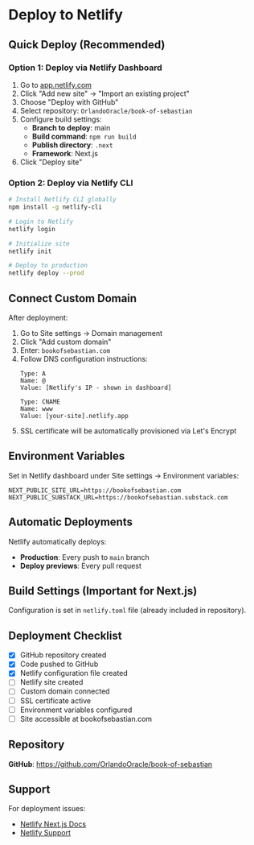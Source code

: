 # Deploy to Netlify

## Quick Deploy (Recommended)

### Option 1: Deploy via Netlify Dashboard

1. Go to [app.netlify.com](https://app.netlify.com)
2. Click "Add new site" → "Import an existing project"
3. Choose "Deploy with GitHub"
4. Select repository: `OrlandoOracle/book-of-sebastian`
5. Configure build settings:
   - **Branch to deploy**: main
   - **Build command**: `npm run build`
   - **Publish directory**: `.next`
   - **Framework**: Next.js
6. Click "Deploy site"

### Option 2: Deploy via Netlify CLI

```bash
# Install Netlify CLI globally
npm install -g netlify-cli

# Login to Netlify
netlify login

# Initialize site
netlify init

# Deploy to production
netlify deploy --prod
```

## Connect Custom Domain

After deployment:

1. Go to Site settings → Domain management
2. Click "Add custom domain"
3. Enter: `bookofsebastian.com`
4. Follow DNS configuration instructions:
   ```
   Type: A
   Name: @
   Value: [Netlify's IP - shown in dashboard]

   Type: CNAME
   Name: www
   Value: [your-site].netlify.app
   ```
5. SSL certificate will be automatically provisioned via Let's Encrypt

## Environment Variables

Set in Netlify dashboard under Site settings → Environment variables:

```
NEXT_PUBLIC_SITE_URL=https://bookofsebastian.com
NEXT_PUBLIC_SUBSTACK_URL=https://bookofsebastian.substack.com
```

## Automatic Deployments

Netlify automatically deploys:

- **Production**: Every push to `main` branch
- **Deploy previews**: Every pull request

## Build Settings (Important for Next.js)

Configuration is set in `netlify.toml` file (already included in repository).

## Deployment Checklist

- [x] GitHub repository created
- [x] Code pushed to GitHub
- [x] Netlify configuration file created
- [ ] Netlify site created
- [ ] Custom domain connected
- [ ] SSL certificate active
- [ ] Environment variables configured
- [ ] Site accessible at bookofsebastian.com

## Repository

**GitHub**: https://github.com/OrlandoOracle/book-of-sebastian

## Support

For deployment issues:

- [Netlify Next.js Docs](https://docs.netlify.com/frameworks/next-js/overview/)
- [Netlify Support](https://www.netlify.com/support/)
